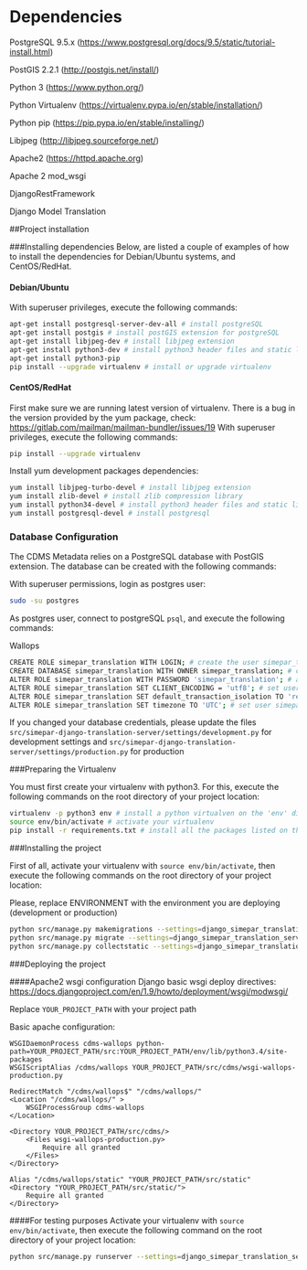 # Dependencies
PostgreSQL 9.5.x (https://www.postgresql.org/docs/9.5/static/tutorial-install.html)

PostGIS 2.2.1 (http://postgis.net/install/)

Python 3 (https://www.python.org/)

Python Virtualenv (https://virtualenv.pypa.io/en/stable/installation/)

Python pip (https://pip.pypa.io/en/stable/installing/)

Libjpeg (http://libjpeg.sourceforge.net/)

Apache2 (https://httpd.apache.org)

Apache 2 mod_wsgi

DjangoRestFramework

Django Model Translation

##Project installation

###Installing dependencies
Below, are listed a couple of examples of how to install the dependencies for Debian/Ubuntu systems, and CentOS/RedHat.

#### Debian/Ubuntu
With superuser privileges, execute the following commands:
```bash
apt-get install postgresql-server-dev-all # install postgreSQL
apt-get install postgis # install postGIS extension for postgreSQL
apt-get install libjpeg-dev # install libjpeg extension
apt-get install python3-dev # install python3 header files and static library for Python 3
apt-get install python3-pip
pip install --upgrade virtualenv # install or upgrade virtualenv
```

#### CentOS/RedHat
First make sure we are running latest version of virtualenv. There is a bug in the version provided by the yum package, check: https://gitlab.com/mailman/mailman-bundler/issues/19
With superuser privileges, execute the following commands:

```bash
pip install --upgrade virtualenv
```

Install yum development packages dependencies:

```bash
yum install libjpeg-turbo-devel # install libjpeg extension
yum install zlib-devel # install zlib compression library
yum install python34-devel # install python3 header files and static library
yum install postgresql-devel # install postgresql

```

### Database Configuration

The CDMS Metadata relies on a PostgreSQL database with PostGIS extension. The database can be created with the following commands:

With superuser permissions, login as postgres user:
```bash
sudo -su postgres
```
As postgres user, connect to postgreSQL `psql`, and execute the following commands:

Wallops
```bash
CREATE ROLE simepar_translation WITH LOGIN; # create the user simepar_translation
CREATE DATABASE simepar_translation WITH OWNER simepar_translation; # create the database simepar_translation, with user simepar_translation as owner
ALTER ROLE simepar_translation WITH PASSWORD 'simepar_translation'; # alter user simepar_translation password.
ALTER ROLE simepar_translation SET CLIENT_ENCODING = 'utf8'; # set user cdms_wallops default connection encoding to UTF-8
ALTER ROLE simepar_translation SET default_transaction_isolation TO 'read committed'; # set user cdms_wallops default transaction isolation
ALTER ROLE simepar_translation SET timezone TO 'UTC'; # set user simepar_translation timezone to UTC

```

If you changed your database credentials, please update the files  `src/simepar-django-translation-server/settings/development.py` for development settings and `src/simepar-django-translation-server/settings/production.py` for production 

###Preparing the Virtualenv

You must first create your virtualenv with python3. For this, execute the following commands on the root directory of your project location:
 
 ```bash
virtualenv -p python3 env # install a python virtualven on the 'env' directory with python 3
source env/bin/activate # activate your virtualenv
pip install -r requirements.txt # install all the packages listed on the requirements.txt file, with it's specified versions
 ```

###Installing the project

First of all, activate your virtualenv with `source env/bin/activate`, then execute the following commands on the root directory of your project location:

Please, replace ENVIRONMENT with the environment you are deploying (development or production)

```bash
python src/manage.py makemigrations --settings=django_simepar_translation_server.settings.ENVIRONMENT # create any pending migrations for the project
python src/manage.py migrate --settings=django_simepar_translation_server.settings.ENVIRONMENT # apply the database changes to PostgreSQL
python src/manage.py collectstatic --settings=django_simepar_translation_server.settings.ENVIRONMENT # collect all static files for deployment
```

###Deploying the project

####Apache2 wsgi configuration
Django basic wsgi deploy directives:
https://docs.djangoproject.com/en/1.9/howto/deployment/wsgi/modwsgi/

Replace `YOUR_PROJECT_PATH` with your project path

Basic apache configuration:
```
WSGIDaemonProcess cdms-wallops python-path=YOUR_PROJECT_PATH/src:YOUR_PROJECT_PATH/env/lib/python3.4/site-packages
WSGIScriptAlias /cdms/wallops YOUR_PROJECT_PATH/src/cdms/wsgi-wallops-production.py

RedirectMatch "/cdms/wallops$" "/cdms/wallops/"
<Location "/cdms/wallops/" >
    WSGIProcessGroup cdms-wallops
</Location>

<Directory YOUR_PROJECT_PATH/src/cdms/>
    <Files wsgi-wallops-production.py>
        Require all granted
    </Files>
</Directory>

Alias "/cdms/wallops/static" "YOUR_PROJECT_PATH/src/static"
<Directory "YOUR_PROJECT_PATH/src/static/">
    Require all granted
</Directory>
```

####For testing purposes
Activate your virtualenv with `source env/bin/activate`, then execute the following command on the root directory of your project location:
```bash
python src/manage.py runserver --settings=django_simepar_translation_server.settings.ENVIRONMENT 127.0.0.0:8000
```
